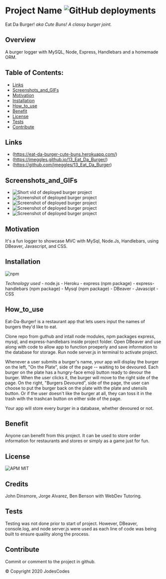 # Project Name ![GitHub deployments](https://img.shields.io/github/deployments/badges/shields/shields-staging?color=pink) 
  Eat Da Burger!  *aka Cute Buns! A classy burger joint.*

  ## Overview 
  A burger logger with MySQL, Node, Express, Handlebars and a homemade ORM.

  ## Table of Contents:
  - [Links](#Links)
  - [Screenshots_and_GIFs](#Screenshots_and_GIFs)
  - [Motivation](#Motivation)
  - [Installation](#Installation)
  - [How_to_use](#How_to_use)
  - [Benefit](#Benefit)
  - [License](#License)
  - [Tests](#Tests)
  - [Contribute](#Contribute)

 ## Links
  - (https://eat-da-burger-cute-buns.herokuapp.com/)
  - (https://jmeggles.github.io/13_Eat_Da_Burger/)
  - (https://github.com/jmeggles/13_Eat_Da_Burger)

 ## Screenshots_and_GIFs 
  - ![Short vid of deployed burger project](https://media.giphy.com/media/fWANbKKCJ6SXeJufSl/giphy.gif)
  - ![Screenshot of deployed burger project](./public/assets/images/screenshot1.png)  
  - ![Screenshot of deployed burger project](./public/assets/images/screenshot2.png)
  - ![Screenshot of deployed burger project](./public/assets/images/screenshot3.png)  
  - ![Screenshot of deployed burger project](./public/assets/images/screenshot4.png)
  
  ## Motivation
  It's a fun logger to showcase MVC with MySql, Node.Js, Handlebars, using DBeaver, Javascript, and CSS. 

  ## Installation 
  ![npm](https://img.shields.io/npm/v/npm?color=pink&style=plastic) 

  *Technology used*
    - node.js
    - Heroku
    - express (npm package)
    - express-handlebars (npm package)
    - Mysql (npm package)
    - DBeaver
    - Javascipt
    - CSS

  ## How_to_use
  Eat-Da-Burger! is a restaurant app that lets users input the names of burgers they'd like to eat.

  Clone repo from guthub and intall node modules, npm packages express, mysql, and express-handlebars inside project folder. Open DBeaver and use along with code to allow app to function proeperly and save information to the database for storage. Run node server.js in terminal to activate project. 

  Whenever a user submits a burger's name, your app will display the burger on the left, "On the Plate",  side of the page -- waiting to be devoured.  Each burger on the plate has a hungry-face emoji button ready to devour the burger. When the user clicks it, the burger will move to the right side of the page.  On the right, "Burgers Devoured", side of the page, the user can choose to put the burger back on the plate with the plate and utensils button.  Or if the user doesn't like the burger at all, they can toss it in the trash with the trashcan button on either side of the page. 

  Your app will store every burger in a database, whether devoured or not.

  ## Benefit
  Anyone can benefit from this project. It can be used to store order information for restaurants and stores or simply as a game just for fun.  

  ## License 
  ![APM](https://img.shields.io/apm/l/npm?color=pink&style=plastic)
  MIT

  ## Credits
  John Dinsmore, Jorge Alvarez, Ben Benson with WebDev Tutoring.

  ## Tests
  Testing was not done prior to start of project. However, DBeaver, console.log, and node server.js were used as each line of code was being built to ensure quaility along the process.

  ## Contribute
  Commit or comment to the project in github.

  © Copyright 2020 JodesCodes
